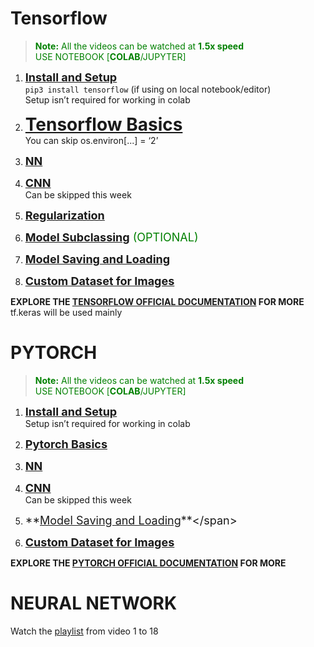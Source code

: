 # Tensorflow
><span style="color:green"> **Note:**
All the videos can be watched at **1.5x speed**  
USE NOTEBOOK [**COLAB**/JUPYTER]</span>

1. <span style="font-size:18px">**[Install and Setup](https://youtu.be/5Ym-dOS9ssA?si=lpQeaEaSqo9jOtvi)**</span>  
`pip3 install tensorflow` (if using on local notebook/editor)  
Setup isn’t required for working in colab

2. <span style="font-size:28px">**[Tensorflow Basics](https://youtu.be/HPjBY1H-U4U?si=xTni0ae-S0vgbQVA)**</span>   
You can skip os.environ[...] = ‘2’

3. <span style="font-size:18px">**[NN](https://youtu.be/pAhPiF3yiXI?si=jodY8SIy5PUapbzo)**</span> 

4. <span style="font-size:18px">**[CNN](https://youtu.be/WAciKiDP2bo?si=NhUXAoeg_VVcPTuz)**</span>  
Can be skipped this week

5. <span style="font-size:18px">**[Regularization](https://youtu.be/kJSUq1PLmWg?si=yfzLDoywCIZ3zE92)**</span> 

6. <span style="font-size:18px">**[Model Subclassing](https://youtu.be/WcZ_1IAH_nM?si=iftvnOL3IBpq-qYp)** <span style = "color: green"> (OPTIONAL) </span></span> 

7. <span style="font-size:18px">**[Model Saving and Loading](https://youtu.be/idus3KO6Wic?si=SFuwbX3sZWX6CEsv)**</span> 

8. <span style="font-size:18px">**[Custom Dataset for Images](https://youtu.be/q7ZuZ8ZOErE?si=Xu9uxKgzL9oYQvIa)**</span>

**EXPLORE THE [TENSORFLOW OFFICIAL DOCUMENTATION](https://www.tensorflow.org/api_docs/python/tf/keras) FOR MORE**  
tf.keras will be used mainly

# PYTORCH
><span style="color:green"> **Note:**
All the videos can be watched at **1.5x speed**  
USE NOTEBOOK [**COLAB**/JUPYTER]</span>

1. <span style="font-size:18px">**[Install and Setup](https://youtu.be/2S1dgHpqCdk?si=5tSQQbP7UELku9bc)**</span>  
Setup isn’t required for working in colab

1. <span style="font-size:18px">**[Pytorch Basics](https://youtu.be/x9JiIFvlUwk?si=jRkoBXGdU4FC6i8P)**</span>

1. <span style="font-size:18px">**[NN](https://youtu.be/Jy4wM2X21u0?si=DHMg84nHd8VL6Pjk)**</span>

1. <span style="font-size:18px">**[CNN](https://youtu.be/wnK3uWv_WkU?si=UDtEPUrbZUTi-lnX)**</span>  
Can be skipped this week

1. <span style="font-size:18px">**[Model Saving and Loading](https://youtu.be/g6kQl_EFn84?si=UMABNixyBJaNxF7_)**</span>

1. <span style="font-size:18px">**[Custom Dataset for Images](https://youtu.be/ZoZHd0Zm3RY?si=nl0R64asjzMYPR4m)**</span>

 
**EXPLORE THE [PYTORCH OFFICIAL DOCUMENTATION](https://pytorch.org/tutorials/beginner/basics/intro.html) FOR MORE** 

# NEURAL NETWORK

Watch the [playlist](https://youtube.com/playlist?list=PLZbbT5o_s2xq7LwI2y8_QtvuXZedL6tQU&si=lgaRNzQ9qPih4Hnt) from video 1 to 18

